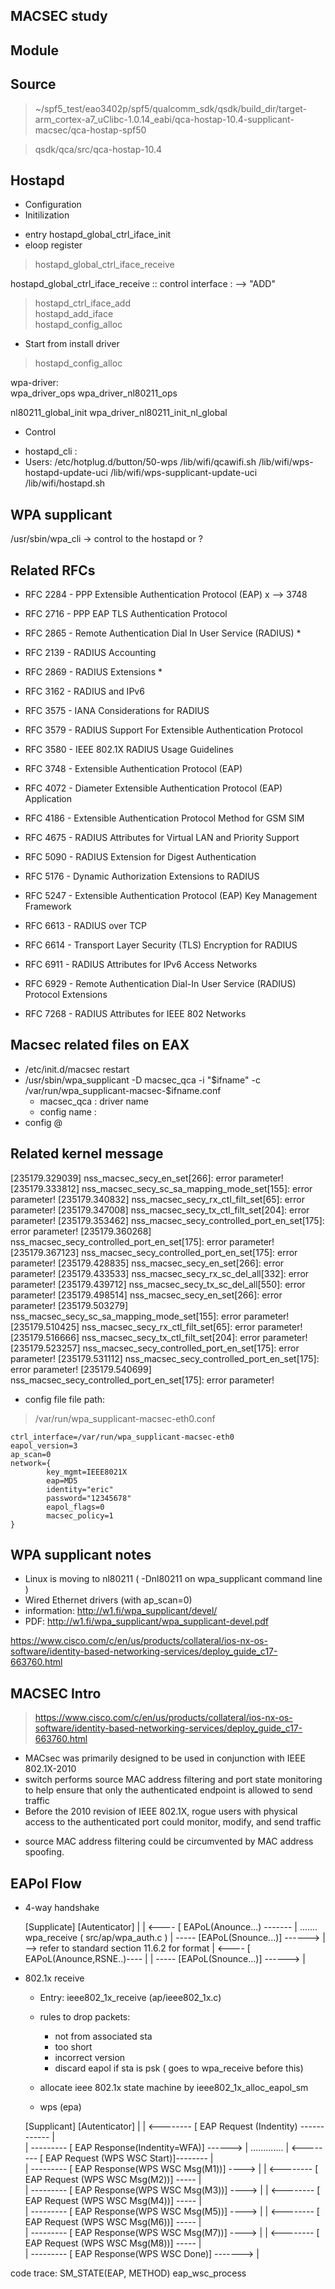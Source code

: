 
## MACSEC study


## Module

## Source 
> ~/spf5_test/eao3402p/spf5/qualcomm_sdk/qsdk/build_dir/target-arm_cortex-a7_uClibc-1.0.14_eabi/qca-hostap-10.4-supplicant-macsec/qca-hostap-spf50

> qsdk/qca/src/qca-hostap-10.4



## Hostapd
* Configuration 
* Initilization 
- entry
  hostapd_global_ctrl_iface_init  
- eloop register  
> hostapd_global_ctrl_iface_receive

hostapd_global_ctrl_iface_receive
 :: control interface : 
 --> "ADD"
> hostapd_ctrl_iface_add  
> hostapd_add_iface  
> hostapd_config_alloc


- Start from install driver
> hostapd_config_alloc


wpa-driver:  
wpa_driver_ops wpa_driver_nl80211_ops

nl80211_global_init
wpa_driver_nl80211_init_nl_global


* Control
- hostapd_cli :
- Users:
/etc/hotplug.d/button/50-wps
/lib/wifi/qcawifi.sh
/lib/wifi/wps-hostapd-update-uci
/lib/wifi/wps-supplicant-update-uci
/lib/wifi/hostapd.sh



## WPA supplicant

/usr/sbin/wpa_cli -> control to the hostapd or ?



## Related RFCs

- RFC 2284 - PPP Extensible Authentication Protocol (EAP) x --> 3748
- RFC 2716 - PPP EAP TLS Authentication Protocol 
- RFC 2865 - Remote Authentication Dial In User Service (RADIUS)   *
- RFC 2139 - RADIUS Accounting
- RFC 2869 - RADIUS Extensions *
- RFC 3162 - RADIUS and IPv6
- RFC 3575 - IANA Considerations for RADIUS  
- RFC 3579 - RADIUS Support For Extensible Authentication Protocol
- RFC 3580 - IEEE 802.1X RADIUS Usage Guidelines
- RFC 3748 - Extensible Authentication Protocol (EAP)
- RFC 4072 - Diameter Extensible Authentication Protocol (EAP) Application
- RFC 4186 - Extensible Authentication Protocol Method for GSM SIM
- RFC 4675 - RADIUS Attributes for Virtual LAN and Priority Support
- RFC 5090 - RADIUS Extension for Digest Authentication 
- RFC 5176 - Dynamic Authorization Extensions to RADIUS
- RFC 5247 - Extensible Authentication Protocol (EAP) Key Management Framework

- RFC 6613 - RADIUS over TCP 
- RFC 6614 - Transport Layer Security (TLS) Encryption for RADIUS
- RFC 6911 - RADIUS Attributes for IPv6 Access Networks 

- RFC 6929 -  Remote Authentication Dial-In User Service (RADIUS)
                          Protocol Extensions


- RFC 7268 - RADIUS Attributes for IEEE 802 Networks



## Macsec related files on EAX

* /etc/init.d/macsec restart
* /usr/sbin/wpa_supplicant -D macsec_qca -i "$ifname" -c /var/run/wpa_supplicant-macsec-$ifname.conf
  - macsec_qca : driver name
  - config name : 
* config @ 



## Related kernel message

[235179.329039] nss_macsec_secy_en_set[266]: error parameter!
[235179.333812] nss_macsec_secy_sc_sa_mapping_mode_set[155]: error parameter!
[235179.340832] nss_macsec_secy_rx_ctl_filt_set[65]: error parameter!
[235179.347008] nss_macsec_secy_tx_ctl_filt_set[204]: error parameter!
[235179.353462] nss_macsec_secy_controlled_port_en_set[175]: error parameter!
[235179.360268] nss_macsec_secy_controlled_port_en_set[175]: error parameter!
[235179.367123] nss_macsec_secy_controlled_port_en_set[175]: error parameter!
[235179.428835] nss_macsec_secy_en_set[266]: error parameter!
[235179.433533] nss_macsec_secy_rx_sc_del_all[332]: error parameter!
[235179.439712] nss_macsec_secy_tx_sc_del_all[550]: error parameter!
[235179.498514] nss_macsec_secy_en_set[266]: error parameter!
[235179.503279] nss_macsec_secy_sc_sa_mapping_mode_set[155]: error parameter!
[235179.510425] nss_macsec_secy_rx_ctl_filt_set[65]: error parameter!
[235179.516666] nss_macsec_secy_tx_ctl_filt_set[204]: error parameter!
[235179.523257] nss_macsec_secy_controlled_port_en_set[175]: error parameter!
[235179.531112] nss_macsec_secy_controlled_port_en_set[175]: error parameter!
[235179.540699] nss_macsec_secy_controlled_port_en_set[175]: error parameter!

* config file
 file path:
> /var/run/wpa_supplicant-macsec-eth0.conf

```
ctrl_interface=/var/run/wpa_supplicant-macsec-eth0
eapol_version=3
ap_scan=0
network={
        key_mgmt=IEEE8021X
        eap=MD5
        identity="eric"
        password="12345678"
        eapol_flags=0
        macsec_policy=1
}

```

## WPA supplicant notes

* Linux is moving to nl80211 ( -Dnl80211 on wpa_supplicant command line )
* Wired Ethernet drivers (with ap_scan=0)
* information: http://w1.fi/wpa_supplicant/devel/
* PDF: http://w1.fi/wpa_supplicant/wpa_supplicant-devel.pdf

https://www.cisco.com/c/en/us/products/collateral/ios-nx-os-software/identity-based-networking-services/deploy_guide_c17-663760.html



## MACSEC Intro
> https://www.cisco.com/c/en/us/products/collateral/ios-nx-os-software/identity-based-networking-services/deploy_guide_c17-663760.html


* MACsec was primarily designed to be used in conjunction with IEEE 802.1X-2010
* switch performs source MAC address filtering and port state monitoring to help ensure that only the authenticated endpoint is allowed to send traffic
* Before the 2010 revision of IEEE 802.1X,  rogue users with physical access to the authenticated port could monitor, modify, and send traffic
 - source MAC address filtering could be circumvented by MAC address spoofing.



## EAPol Flow

* 4-way handshake

   [Supplicate]                       [Autenticator]
        |
        | <---- [ EAPoL(Anounce...) ------- |  ....... wpa_receive ( src/ap/wpa_auth.c )
        | ----- [EAPoL(Snounce...)] ------> |                --> refer to standard section 11.6.2 for format
        | <---- [ EAPoL(Anounce,RSNE..)---- |
        | ----- [EAPoL(Snounce...)] ------> |


* 802.1x receive
    - Entry: ieee802_1x_receive (ap/ieee802_1x.c)
    - rules to drop packets: 
        - not from associated sta
        - too short
        - incorrect version
        - discard eapol if sta is psk ( goes to wpa_receive before this)

    - allocate ieee 802.1x state machine by ieee802_1x_alloc_eapol_sm
    - wps  (epa)
        

   [Supplicant]                                  [Autenticator]
        |
        | <-------- [ EAP Request (Indentity) ------------ |  
        | --------- [ EAP Response(Indentity=WFA)] ------> | .............
        | <-------- [ EAP Request (WPS WSC Start)]-------- |  
        | --------- [ EAP Response(WPS WSC Msg(M1))] ----> | 
        | <-------- [ EAP Request (WPS WSC Msg(M2))] ----- |  
        | --------- [ EAP Response(WPS WSC Msg(M3))] ----> | 
        | <-------- [ EAP Request (WPS WSC Msg(M4))] ----- |  
        | --------- [ EAP Response(WPS WSC Msg(M5))] ----> | 
        | <-------- [ EAP Request (WPS WSC Msg(M6))] ----- |  
        | --------- [ EAP Response(WPS WSC Msg(M7))] ----> | 
        | <-------- [ EAP Request (WPS WSC Msg(M8))] ----- |  
        | --------- [ EAP Response(WPS WSC Done)] -------> | 


code trace:
SM_STATE(EAP, METHOD)
eap_wsc_process



